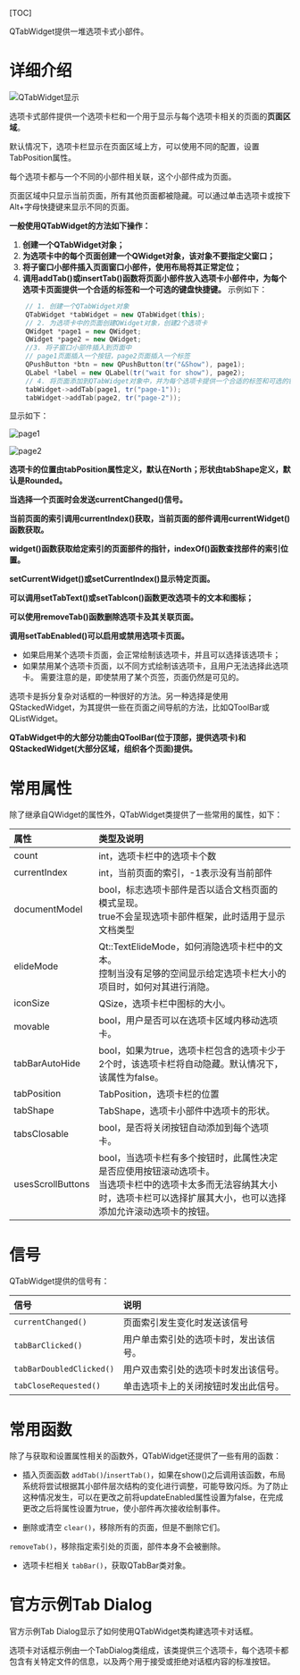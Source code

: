 [TOC]

QTabWidget提供一堆选项卡式小部件。

# 详细介绍

![QTabWidget显示](https://gitee.com/Innern/typroa-pictures/raw/master/img/QTabWidget显示.png)

选项卡式部件提供一个选项卡栏和一个用于显示与每个选项卡相关的页面的**页面区域**。

默认情况下，选项卡栏显示在页面区域上方，可以使用不同的配置，设置TabPosition属性。

每个选项卡都与一个不同的小部件相关联，这个小部件成为页面。

页面区域中只显示当前页面，所有其他页面都被隐藏。可以通过单击选项卡或按下Alt+字母快捷键来显示不同的页面。

**一般使用QTabWidget的方法如下操作：**

1. **创建一个QTabWidget对象；**
2. **为选项卡中的每个页面创建一个QWidget对象，该对象不要指定父窗口；**
3. **将子窗口小部件插入页面窗口小部件，使用布局将其正常定位；**
4. **调用addTab()或insertTab()函数将页面小部件放入选项卡小部件中，为每个选项卡页面提供一个合适的标签和一个可选的键盘快捷键。**
示例如下：

```c++
    // 1. 创建一个QTabWidget对象
    QTabWidget *tabWidget = new QTabWidget(this);
    // 2. 为选项卡中的页面创建QWidget对象，创建2个选项卡
    QWidget *page1 = new QWidget;
    QWidget *page2 = new QWidget;
    //3. 将子窗口小部件插入到页面中
    // page1页面插入一个按钮，page2页面插入一个标签
    QPushButton *btn = new QPushButton(tr("&Show"), page1);
    QLabel *label = new QLabel(tr("wait for show"), page2);
    // 4. 将页面添加到QTabWidget对象中，并为每个选项卡提供一个合适的标签和可选的键盘快捷键
    tabWidget->addTab(page1, tr("page-1"));
    tabWidget->addTab(page2, tr("page-2"));
```
显示如下：

![page1](https://gitee.com/Innern/typroa-pictures/raw/master/img/page1.png)

![page2](https://gitee.com/Innern/typroa-pictures/raw/master/img/page2.png)


**选项卡的位置由tabPosition属性定义，默认在North；形状由tabShape定义，默认是Rounded。**

**当选择一个页面时会发送currentChanged()信号。**

**当前页面的索引调用currentIndex()获取，当前页面的部件调用currentWidget()函数获取。**

**widget()函数获取给定索引的页面部件的指针，indexOf()函数查找部件的索引位置。**

**setCurrentWidget()或setCurrentIndex()显示特定页面。**

**可以调用setTabText()或setTabIcon()函数更改选项卡的文本和图标；**

**可以使用removeTab()函数删除选项卡及其关联页面。**

**调用setTabEnabled()可以启用或禁用选项卡页面。**

* 如果启用某个选项卡页面，会正常绘制该选项卡，并且可以选择该选项卡；
* 如果禁用某个选项卡页面，以不同方式绘制该选项卡，且用户无法选择此选项卡。
需要注意的是，即使禁用了某个页签，页面仍然是可见的。

选项卡是拆分复杂对话框的一种很好的方法。另一种选择是使用QStackedWidget，为其提供一些在页面之间导航的方法，比如QToolBar或QListWidget。

**QTabWidget中的大部分功能由QToolBar(位于顶部，提供选项卡)和QStackedWidget(大部分区域，组织各个页面)提供。**

# 常用属性

除了继承自QWidget的属性外，QTabWidget类提供了一些常用的属性，如下：

|属性|类型及说明|
|:----|:----|
|count|int，选项卡栏中的选项卡个数|
|currentIndex|int，当前页面的索引，-1表示没有当前部件|
|documentModel|bool，标志选项卡部件是否以适合文档页面的模式呈现。<br>true不会呈现选项卡部件框架，此时适用于显示文档类型|
|elideMode|Qt::TextElideMode，如何消隐选项卡栏中的文本。<br>控制当没有足够的空间显示给定选项卡栏大小的项目时，如何对其进行消隐。|
|iconSize|QSize，选项卡栏中图标的大小。|
|movable|bool，用户是否可以在选项卡区域内移动选项卡。|
|tabBarAutoHide|bool，如果为true，选项卡栏包含的选项卡少于2个时，该选项卡栏将自动隐藏。默认情况下，该属性为false。|
|tabPosition|TabPosition，选项卡栏的位置|
|tabShape|TabShape，选项卡小部件中选项卡的形状。|
|tabsClosable|bool，是否将关闭按钮自动添加到每个选项卡。|
|usesScrollButtons|bool，当选项卡栏有多个按钮时，此属性决定是否应使用按钮滚动选项卡。<br>当选项卡栏中的选项卡太多而无法容纳其大小时，选项卡栏可以选择扩展其大小，也可以选择添加允许滚动选项卡的按钮。|

# 信号

QTabWidget提供的信号有：

|信号|说明|
|:----|:----|
|`currentChanged()`|页面索引发生变化时发送该信号|
|`tabBarClicked()`|用户单击索引处的选项卡时，发出该信号。|
|`tabBarDoubledClicked()`|用户双击索引处的选项卡时发出该信号。|
|`tabCloseRequested()`|单击选项卡上的关闭按钮时发出此信号。|

# 常用函数

除了与获取和设置属性相关的函数外，QTabWidget还提供了一些有用的函数：

* 插入页面函数
`addTab()`/`insertTab()`，如果在show()之后调用该函数，布局系统将尝试根据其小部件层次结构的变化进行调整，可能导致闪烁。为了防止这种情况发生，可以在更改之前将updateEnabled属性设置为false，在完成更改之后将属性设置为true，使小部件再次接收绘制事件。

* 删除或清空
`clear()`，移除所有的页面，但是不删除它们。

​		`removeTab()`，移除指定索引处的页面，部件本身不会被删除。

* 选项卡栏相关
`tabBar()`，获取QTabBar类对象。

# 官方示例Tab Dialog

官方示例Tab Dialog显示了如何使用QTabWidget类构建选项卡对话框。

选项卡对话框示例由一个TabDialog类组成，该类提供三个选项卡，每个选项卡都包含有关特定文件的信息，以及两个用于接受或拒绝对话框内容的标准按钮。

